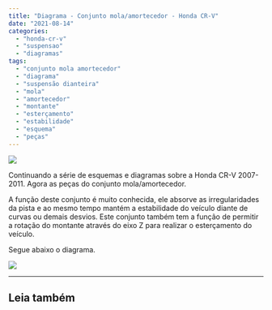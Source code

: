 ```yaml
---
title: "Diagrama - Conjunto mola/amortecedor - Honda CR-V"
date: "2021-08-14"
categories:
  - "honda-cr-v"
  - "suspensao"
  - "diagramas"
tags:
  - "conjunto mola amortecedor"
  - "diagrama"
  - "suspensão dianteira"
  - "mola"
  - "amortecedor"
  - "montante"
  - "esterçamento"
  - "estabilidade"
  - "esquema"
  - "peças"
---
```


![](https://garagemdomadeira.com/wp-content/uploads/2021/08/header_suspensao_diant.jpg?w=656)

Continuando a série de esquemas e diagramas sobre a Honda CR-V 2007-2011. Agora as peças do conjunto mola/amortecedor.

<!--more-->

A função deste conjunto é muito conhecida, ele absorve as irregularidades da pista e ao mesmo tempo mantém a estabilidade do veículo diante de curvas ou demais desvios. Este conjunto também tem a função de permitir a rotação do montante através do eixo Z para realizar o esterçamento do veículo.

Segue abaixo o diagrama.

![](https://garagemdomadeira.com/wp-content/uploads/2021/08/conjunto-mola-amortecedor.jpg?w=873)

* * *

## Leia também
